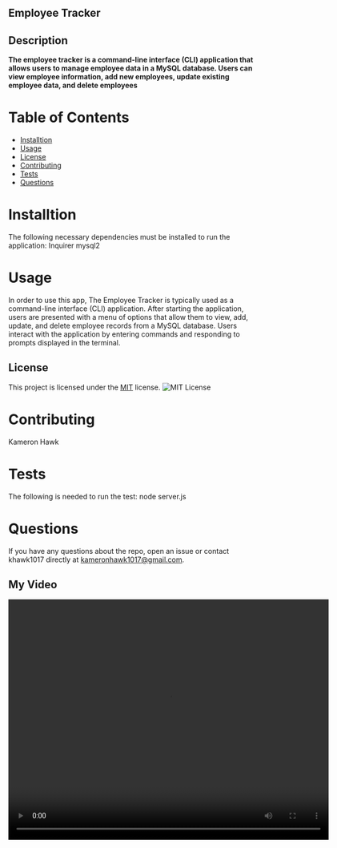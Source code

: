 ## Employee Tracker

## Description
**The employee tracker is a command-line interface (CLI) application that allows users to manage employee data in a MySQL database. Users can view employee information, add new employees, update existing employee data, and delete employees**

# Table of Contents
* [Installtion](#installtion)
* [Usage](#usage)
* [License](#license)
* [Contributing](#contributing)
* [Tests](#tests)
* [Questions](#questions)

# Installtion
The following necessary dependencies must be installed to run the application: Inquirer mysql2 

# Usage
In order to use this app, The Employee Tracker is typically used as a command-line interface (CLI) application. After starting the application, users are presented with a menu of options that allow them to view, add, update, and delete employee records from a MySQL database. Users interact with the application by entering commands and responding to prompts displayed in the terminal.

## License
This project is licensed under the [MIT](https://opensource.org/licenses/MIT) license.
    ![MIT License](https://img.shields.io/badge/License-MIT-yellow.svg)

# Contributing
Kameron Hawk

# Tests
The following is needed to run the test: node server.js

# Questions
If you have any questions about the repo, open an issue or contact khawk1017 directly at kameronhawk1017@gmail.com.


## My Video

<video width="640" height="480" controls>
  <source src="EmployeeTracker.mp4" type="video/mp4">
  Your browser does not support the video tag.
</video>



  